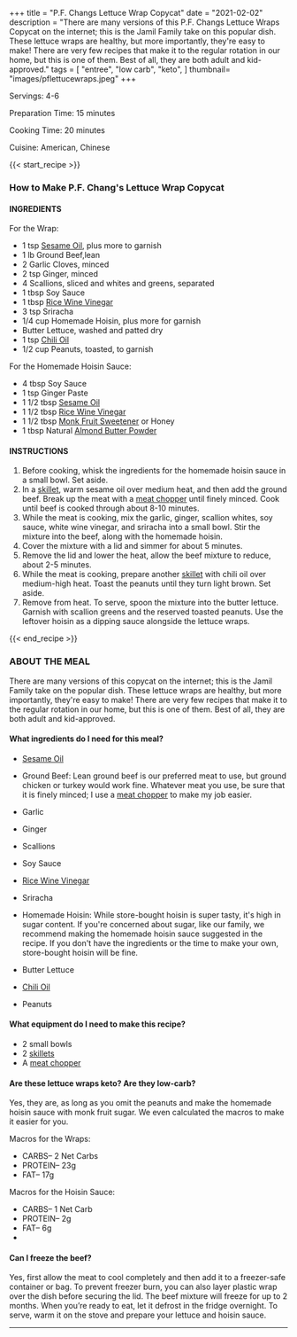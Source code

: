 +++
title = "P.F. Changs Lettuce Wrap Copycat"
date = "2021-02-02"
description = "There are many versions of this P.F. Changs Lettuce Wraps Copycat on the internet; this is the Jamil Family take on this popular dish. These lettuce wraps are healthy, but more importantly, they're easy to make! There are very few recipes that make it to the regular rotation in our home, but this is one of them. Best of all, they are both adult and kid-approved."
tags = [
    "entree",
    "low carb",
    "keto", 
]
thumbnail= "images/pflettucewraps.jpeg"
+++

Servings: 4-6 <!--more-->

Preparation Time: 15 minutes 

Cooking Time: 20 minutes 

Cuisine: American, Chinese 

{{< start_recipe >}}

### How to Make P.F. Chang's Lettuce Wrap Copycat 

#### INGREDIENTS 

For the Wrap: 

* 1 tsp [Sesame Oil](https://amzn.to/3b72o2v), plus more to garnish
* 1 lb Ground Beef,lean 
* 2 Garlic Cloves, minced 
* 2 tsp Ginger, minced 
* 4 Scallions, sliced and whites and greens, separated 
* 1 tbsp Soy Sauce 
* 1 tbsp [Rice Wine Vinegar](https://amzn.to/3feHUZc) 
* 3 tsp Sriracha 
* 1/4 cup Homemade Hoisin, plus more for garnish
* Butter Lettuce, washed and patted dry 
* 1 tsp [Chili Oil](https://amzn.to/3piBFay)
* 1/2 cup Peanuts, toasted, to garnish 

For the Homemade Hoisin Sauce: 

* 4 tbsp Soy Sauce 
* 1 tsp Ginger Paste 
* 1 1/2 tbsp [Sesame Oil](https://amzn.to/3b72o2v) 
* 1 1/2 tbsp [Rice Wine Vinegar](https://amzn.to/3feHUZc)
* 1 1/2 tbsp [Monk Fruit Sweetener](https://amzn.to/38Bp8aG) or Honey 
* 1 tbsp Natural [Almond Butter Powder](https://amzn.to/3laVGgE)

#### INSTRUCTIONS 

1. Before cooking, whisk the ingredients for the homemade hoisin sauce in a small bowl. Set aside. 
2. In a [skillet](https://amzn.to/3xyWEtj), warm sesame oil over medium heat, and then add the ground beef. Break up the meat with a [meat chopper](https://amzn.to/38BSlBY) until finely minced. Cook until beef is cooked through about 8-10 minutes.  
3. While the meat is cooking, mix the garlic, ginger, scallion whites, soy sauce, white wine vinegar, and sriracha into a small bowl. Stir the mixture into the beef, along with the homemade hoisin.
4. Cover the mixture with a lid and simmer for about 5 minutes. 
5. Remove the lid and lower the heat, allow the beef mixture to reduce, about 2-5 minutes. 
6. While the meat is cooking, prepare another [skillet](https://amzn.to/3xyWEtj) with chili oil over medium-high heat. Toast the peanuts until they turn light brown. Set aside. 
7. Remove from heat. To serve, spoon the mixture into the butter lettuce. Garnish with scallion greens and the reserved toasted peanuts. Use the leftover hoisin as a dipping sauce alongside the lettuce wraps.  

{{< end_recipe >}}

### ABOUT THE MEAL 

There are many versions of this copycat on the internet; this is the Jamil Family take on the popular dish. These lettuce wraps are healthy, but more importantly, they're easy to make! There are very few recipes that make it to the regular rotation in our home, but this is one of them. Best of all, they are both adult and kid-approved. 

#### What ingredients do I need for this meal?

* [Sesame Oil](https://amzn.to/3b72o2v)

* Ground Beef: Lean ground beef is our preferred meat to use, but ground chicken or turkey would work fine. Whatever meat you use, be sure that it is finely minced; I use a [meat chopper](https://amzn.to/38BSlBY) to make my job easier. 

* Garlic 

* Ginger

* Scallions

* Soy Sauce 

* [Rice Wine Vinegar](https://amzn.to/3feHUZc) 

* Sriracha 

* Homemade Hoisin: While store-bought hoisin is super tasty, it's high in sugar content. If you're concerned about sugar, like our family, we recommend making the homemade hoisin sauce suggested in the recipe. If you don't have the ingredients or the time to make your own, store-bought hoisin will be fine. 

* Butter Lettuce

* [Chili Oil](https://amzn.to/3piBFay)

* Peanuts

#### What equipment do I need to make this recipe?

* 2 small bowls
* 2 [skillets](https://amzn.to/3xyWEtj)
* A [meat chopper](https://amzn.to/38BSlBY)

#### Are these lettuce wraps keto? Are they low-carb?

Yes, they are, as long as you omit the peanuts and make the homemade hoisin sauce with monk fruit sugar. We even calculated the macros to make it easier for you.

Macros for the Wraps: 
* CARBS– 2 Net Carbs
* PROTEIN– 23g
* FAT– 17g

Macros for the Hoisin Sauce: 
* CARBS– 1 Net Carb
* PROTEIN– 2g
* FAT– 6g 
* 
#### Can I freeze the beef?

Yes, first allow the meat to cool completely and then add it to a freezer-safe container or bag. To prevent freezer burn, you can also layer plastic wrap over the dish before securing the lid. The beef mixture will freeze for up to 2 months. When you’re ready to eat, let it defrost in the fridge overnight. To serve, warm it on the stove and prepare your lettuce and hoisin sauce.

----
